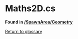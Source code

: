 # Maths2D.cs
**Found in [/SpawnArea/Geometry](../BALLISTIC/Assets/Scripts/SpawnArea/Geometry/Maths2D.cs)**

[Return to glossary](Glossary.md)

